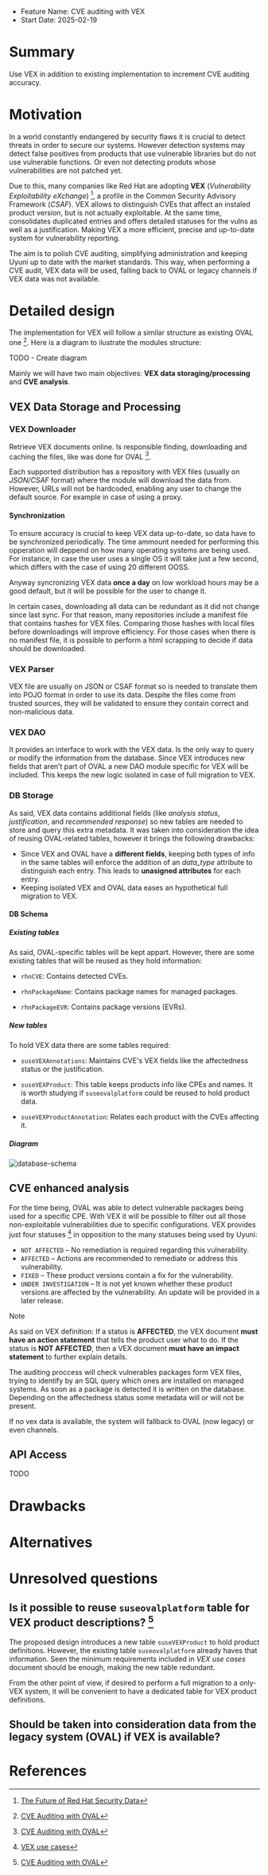 - Feature Name: CVE auditing with VEX
- Start Date: 2025-02-19

# Summary
[summary]: #summary

Use VEX in addition to existing implementation to increment CVE auditing accuracy. 

# Motivation
[motivation]: #motivation

In a world constantly endangered by security flaws it is crucial to detect threats in order to secure our systems. However detection systems may detect false positives from products that use vulnerable libraries but do not use vulnerable functions. Or even not detecting produts whose vulnerabilities are not patched yet.

Due to this, many companies like Red Hat are adopting **VEX** (*Vulnerability Exploitability eXchange*) [^1], a profile in the Common Security Advisory Framework (*CSAF*). VEX allows to distinguish CVEs that affect an instaled product version, but is not actually exploitable. At the same time, consolidates duplicated entries and offers detailed statuses for the vulns as well as a justification. Making VEX a more efficient, precise and up-to-date system for vulnerability reporting.

The aim is to polish CVE auditing, simplifying administration and keeping Uyuni up to date with the market standards. This way, when performing a CVE audit, VEX data will be used, falling back to OVAL or legacy channels if VEX data was not available.

# Detailed design
[design]: #detailed-design

The implementation for VEX will follow a similar structure as existing OVAL one [^2]. Here is a diagram to ilustrate the modules structure:

TODO - Create diagram

Mainly we will have two main objectives: **VEX data storaging/processing** and **CVE analysis**.

## VEX Data Storage and Processing

### VEX Downloader

Retrieve VEX documents online. Is responsible finding, downloading and caching the files, like was done for OVAL [^2].

Each supported distribution has a repository with VEX files (usually on *JSON/CSAF* format) where the module will download the data from. However, URLs will not be hardcoded, enabling any user to change the default source. For example in case of using a proxy.

#### Synchronization

To ensure accuracy is crucial to keep VEX data up-to-date, so data have to be synchronized periodically. The time ammount needed for performing this opperation will deppend on how many operating systems are being used. For instance, in case the user uses a single OS it will take just a few second, which differs with the case of using 20 different OOSS.

Anyway syncronizing VEX data **once a day** on low workload hours may be a good default, but it will be possible for the user to change it.

In certain cases, downloading all data can be redundant as it did not change since last sync. For that reason, many repositories include a manifest file that contains hashes for VEX files. Comparing those hashes with local files before downloadings will improve efficiency. For those cases when there is no manifest file, it is possible to perform a html scrapping to decide if data should be downloaded.

### VEX Parser

VEX file are usually on JSON or CSAF format so is needed to translate them into POJO format in order to use its data. Despite the files come from trusted sources, they will be validated to ensure they contain correct and non-malicious data.

### VEX DAO

It provides an interface to work with the VEX data. Is the only way to query or modify the information from the database. Since VEX introduces new fields that aren’t part of OVAL a new DAO module specific for VEX will be included. This keeps the new logic isolated in case of full migration to VEX.

### DB Storage

As said, VEX data contains additional fields (like *analysis status*, *justification*, and *recommended response*) so new tables are needed to store and query this extra metadata. It was taken into consideration the idea of reusing OVAL-related tables, however it brings the following drawbacks:

- Since VEX and OVAL have a **different fields**, keeping both types of info in the same tables will enforce the addition of an *data_type* attribute to distinguish each entry. This leads to **unasigned attributes** for each entry.
- Keeping isolated VEX and OVAL data eases an hypothetical full migration to VEX.

#### DB Schema

##### Existing tables

As said, OVAL-specific tables will be kept appart. However, there are some existing tables that will be reused as they hold information:

- `rhnCVE`: Contains detected CVEs.

- `rhnPackageName`: Contains package names for managed packages.

- `rhnPackageEVR`: Contains package versions (EVRs).

##### New tables

To hold VEX data there are some tables required:

- `suseVEXAnnotations`: Maintains CVE's VEX fields like the affectedness status or the justification.

- `suseVEXProduct`: This table keeps products info like CPEs and names. It is worth studying if `suseovalplatform` could be reused to hold product data.

- `suseVEXProductAnnotation`: Relates each product with the CVEs affecting it.

##### Diagram

![database-schema](images/0000-vex-database-schema.png)

## CVE enhanced analysis

For the time being, OVAL was able to detect vulnerable packages being used for a specific CPE. With VEX it will be possible to filter out all those non-exploitable vulnerabilities due to specific configurations. VEX provides just four statuses [^3] in opposition to the many statuses being used by Uyuni:

- `NOT AFFECTED` – No remediation is required regarding this vulnerability.
- `AFFECTED` – Actions are recommended to remediate or address this vulnerability.
- `FIXED` – These product versions contain a fix for the vulnerability.
- `UNDER INVESTIGATION` – It is not yet known whether these product versions are affected by the vulnerability. An update will be provided in a later release.

> [!NOTE]
> As said on VEX definition:
> If a status is **AFFECTED**, the VEX document **must have an action statement** that tells the product user what to do.
> If the status is **NOT AFFECTED**, then a VEX document **must have an impact statement** to further explain details.

The auditing proccess will check vulnerables packages form VEX files, trying to identify by an SQL query which ones are installed on managed systems. As soon as a package is detected it is written on the database. Depending on the affectedness status some metadata will or will not be present.

If no vex data is available, the system will fallback to OVAL (now legacy) or even channels.

## API Access

TODO

# Drawbacks
[drawbacks]: #drawbacks

# Alternatives
[alternatives]: #alternatives

# Unresolved questions
[unresolved]: #unresolved-questions

## Is it possible to reuse `suseovalplatform` table for VEX product descriptions? [^2]

The proposed design introduces a new table `suseVEXProduct` to hold product definitions. However, the existing table `suseovalplatform` already haves that information. Seen the minimum requirements included in *VEX use cases* document should be enough, making the new table redundant.

From the other point of view, if desired to perform a full migration to a only-VEX system, it will be convenient to have a dedicated table for VEX product definitions.

## Should be taken into consideration data from the legacy system (OVAL) if VEX is available?


# References
[references]: #references

[^1]: [The Future of Red Hat Security Data](https://www.redhat.com/en/blog/future-red-hat-security-data)
[^2]: [CVE Auditing with OVAL](https://urldefense.com/v3/__https://github.com/uyuni-project/uyuni-rfc/pull/80__;!!D9dNQwwGXtA!X5VPAqQnoak6vx4dsUErkpGohMhPg4gLYeBXbT5Ith8UQwCd2TNWkXtTAG786GipiVEsxTxTc3W2xmM$)
[^3]: [VEX use cases](https://www.cisa.gov/sites/default/files/publications/VEX_Use_Cases_Aprill2022.pdf)
[^4]: [Database schema](https://drawsql.app/teams/caliphal/diagrams/vex-database-schema)